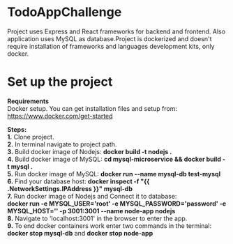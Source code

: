# TodoAppChallenge

Project uses Express and React frameworks for backend and frontend. Also application uses MySQL as database.Project is dockerized
and doesn't require installation of frameworks and languages development kits, only docker.

# Set up the project

<b>Requirements</b></br>
Docker setup. You can get installation files and setup from: <a>https://www.docker.com/get-started</a></br>

<b>Steps: </b></br>
<b>1.</b> Clone project.</br>
<b>2.</b> In terminal navigate to project path.</br>
<b>3.</b> Build docker image of Nodejs: <b>docker build -t nodejs .</b></br>
<b>4.</b> Build docker image of MySQL: <b>cd mysql-microservice && docker build -t mysql .</b></br>
<b>5.</b> Run docker image of MySQL: <b>docker run --name mysql-db test-mysql</b></br>
<b>6.</b> Find your database host: <b>docker inspect -f "{{ .NetworkSettings.IPAddress }}" mysql-db</b></br>
<b>7.</b> Run docker image of Nodejs and Connect it to database:</br>
<b>docker run -e MYSQL_USER='root' -e MYSQL_PASSWORD='password' -e MYSQL_HOST='<Result of previous command>' -p 3001:3001  --name node-app nodejs</b></br>
<b>8.</b> Navigate to 'localhost:3001' in the browser to enter the app.</br>
<b>9.</b> To end docker containers work enter two commands in the terminal: <b>docker stop mysql-db</b> and <b>docker stop  node-app</b>
